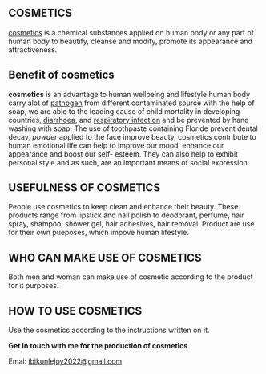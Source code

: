 ## COSMETICS 
<a href="//Wikipedia.org/wiki/cosmetics">cosmetics</a> is a chemical substances applied on human body or any part of human body to beautify, cleanse and modify, promote its appearance and attractiveness.
 ## Benefit of cosmetics
<b>cosmetics</b> is an advantage to human  wellbeing and lifestyle human body carry alot of <a href="//Wikipedia.org/wiki/pathogen">pathogen</a> from different contaminated source with the help of soap, we are able to the leading cause of child mortality in developing countries, <a href="// Wikipedia.org/wiki/diarrhoea"> diarrhoea</a>, and <a href="//Wikipedia.org/wiki/respiratory infection">respiratory infection</a> and be prevented by hand washing with soap. The use of toothpaste containing Floride prevent dental decay, <i>powder</i> applied to  the face improve beauty, cosmetics contribute to human emotional life can help to improve our mood, enhance our appearance and boost our self- esteem. They can also help to exhibit personal style and as such, are an important means of social expression.
## USEFULNESS OF COSMETICS 
People use cosmetics to keep clean and enhance their beauty. These products range from lipstick and nail polish to deodorant, perfume, hair spray, shampoo, shower gel, hair adhesives, hair removal. Product are use for their own pueposes, which impove human lifestyle.
## WHO CAN MAKE USE OF COSMETICS
Both men and woman can make use of cosmetic according to the product for it purposes.
## HOW TO USE COSMETICS 
Use the cosmetics according to the instructions written on it. 

<b> Get in touch with me for the production of cosmetics</b> 

Emai: ibikunlejoy2022@gmail.com
